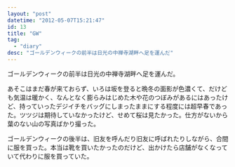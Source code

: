 ```yaml
---
layout: "post"
datetime: "2012-05-07T15:21:47"
id: 13
title: "GW"
tag:
  - "diary"
desc: "ゴールデンウィークの前半は日光の中禅寺湖畔へ足を運んだ"
---
```


ゴールデンウィークの前半は日光の中禅寺湖畔へ足を運んだ。

あそこはまだ春が来ておらず、いろは坂を登ると晩冬の面影が色濃くて、だけども気温は暖かく、なんとなく膨らみはじめた木や花のつぼみがあるにはあったけど、持っていったデジイチをバッグにしまったままにする程度には超早春であった。ツツジは期待していなかったけど、せめて桜は見たかった。仕方がないから葉のない山の写真ばかり撮った。

ゴールデンウィークの後半は、旧友を呼んだり旧友に呼ばれたりしながら、合間に服を買った。本当は靴を買いたかったのだけど、出かけたら店舗がなくなっていて代わりに服を買っていた。
